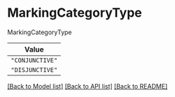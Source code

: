 # MarkingCategoryType

MarkingCategoryType

| **Value** |
| --------- |
| `"CONJUNCTIVE"` |
| `"DISJUNCTIVE"` |


[[Back to Model list]](../../../../README.md#models-v2-link) [[Back to API list]](../../../../README.md#apis-v2-link) [[Back to README]](../../../../README.md)

